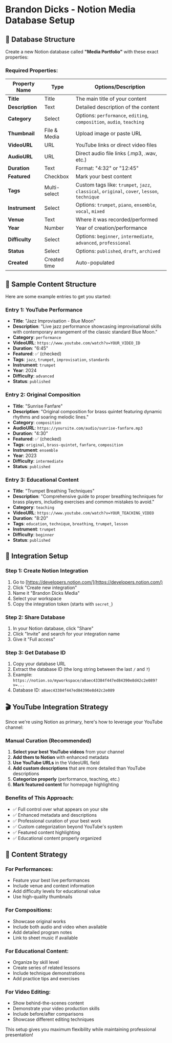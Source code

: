 # Brandon Dicks - Notion Media Database Setup

## 🎯 Database Structure

Create a new Notion database called **"Media Portfolio"** with these exact properties:

### Required Properties:

| Property Name | Type | Options/Description |
|---------------|------|---------------------|
| **Title** | Title | The main title of your content |
| **Description** | Text | Detailed description of the content |
| **Category** | Select | Options: `performance`, `editing`, `composition`, `audio`, `teaching` |
| **Thumbnail** | File & Media | Upload image or paste URL |
| **VideoURL** | URL | YouTube links or direct video files |
| **AudioURL** | URL | Direct audio file links (.mp3, .wav, etc.) |
| **Duration** | Text | Format: "4:32" or "12:45" |
| **Featured** | Checkbox | Mark your best content |
| **Tags** | Multi-select | Custom tags like: `trumpet`, `jazz`, `classical`, `original`, `cover`, `lesson`, `technique` |
| **Instrument** | Select | Options: `trumpet`, `piano`, `ensemble`, `vocal`, `mixed` |
| **Venue** | Text | Where it was recorded/performed |
| **Year** | Number | Year of creation/performance |
| **Difficulty** | Select | Options: `beginner`, `intermediate`, `advanced`, `professional` |
| **Status** | Select | Options: `published`, `draft`, `archived` |
| **Created** | Created time | Auto-populated |

## 🎵 Sample Content Structure

Here are some example entries to get you started:

### Entry 1: YouTube Performance
- **Title**: "Jazz Improvisation - Blue Moon"
- **Description**: "Live jazz performance showcasing improvisational skills with contemporary arrangement of the classic standard Blue Moon."
- **Category**: `performance`
- **VideoURL**: `https://www.youtube.com/watch?v=YOUR_VIDEO_ID`
- **Duration**: "6:45"
- **Featured**: ✅ (checked)
- **Tags**: `jazz`, `trumpet`, `improvisation`, `standards`
- **Instrument**: `trumpet`
- **Year**: 2024
- **Difficulty**: `advanced`
- **Status**: `published`

### Entry 2: Original Composition
- **Title**: "Sunrise Fanfare"
- **Description**: "Original composition for brass quintet featuring dynamic rhythms and soaring melodic lines."
- **Category**: `composition`
- **AudioURL**: `https://yoursite.com/audio/sunrise-fanfare.mp3`
- **Duration**: "4:30"
- **Featured**: ✅ (checked)
- **Tags**: `original`, `brass-quintet`, `fanfare`, `composition`
- **Instrument**: `ensemble`
- **Year**: 2023
- **Difficulty**: `intermediate`
- **Status**: `published`

### Entry 3: Educational Content
- **Title**: "Trumpet Breathing Techniques"
- **Description**: "Comprehensive guide to proper breathing techniques for brass players, including exercises and common mistakes to avoid."
- **Category**: `teaching`
- **VideoURL**: `https://www.youtube.com/watch?v=YOUR_TEACHING_VIDEO`
- **Duration**: "8:20"
- **Tags**: `education`, `technique`, `breathing`, `trumpet`, `lesson`
- **Instrument**: `trumpet`
- **Difficulty**: `beginner`
- **Status**: `published`

## 🔧 Integration Setup

### Step 1: Create Notion Integration
1. Go to [https://developers.notion.com/](https://developers.notion.com/)
2. Click "Create new integration"
3. Name it "Brandon Dicks Media"
4. Select your workspace
5. Copy the integration token (starts with `secret_`)

### Step 2: Share Database
1. In your Notion database, click "Share"
2. Click "Invite" and search for your integration name
3. Give it "Full access"

### Step 3: Get Database ID
1. Copy your database URL
2. Extract the database ID (the long string between the last `/` and `?`)
3. Example: `https://notion.so/myworkspace/a8aec43384f447ed84390e8d42c2e089?v=...`
4. Database ID: `a8aec43384f447ed84390e8d42c2e089`

## 🎬 YouTube Integration Strategy

Since we're using Notion as primary, here's how to leverage your YouTube channel:

### Manual Curation (Recommended)
1. **Select your best YouTube videos** from your channel
2. **Add them to Notion** with enhanced metadata
3. **Use YouTube URLs** in the VideoURL field
4. **Add custom descriptions** that are more detailed than YouTube descriptions
5. **Categorize properly** (performance, teaching, etc.)
6. **Mark featured content** for homepage highlighting

### Benefits of This Approach:
- ✅ Full control over what appears on your site
- ✅ Enhanced metadata and descriptions
- ✅ Professional curation of your best work
- ✅ Custom categorization beyond YouTube's system
- ✅ Featured content highlighting
- ✅ Educational content properly organized

## 🚀 Content Strategy

### For Performances:
- Feature your best live performances
- Include venue and context information
- Add difficulty levels for educational value
- Use high-quality thumbnails

### For Compositions:
- Showcase original works
- Include both audio and video when available
- Add detailed program notes
- Link to sheet music if available

### For Educational Content:
- Organize by skill level
- Create series of related lessons
- Include technique demonstrations
- Add practice tips and exercises

### For Video Editing:
- Show behind-the-scenes content
- Demonstrate your video production skills
- Include before/after comparisons
- Showcase different editing techniques

This setup gives you maximum flexibility while maintaining professional presentation! 